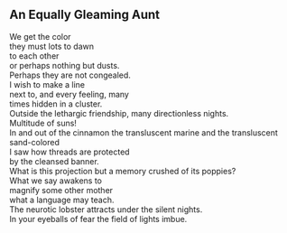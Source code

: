 An Equally Gleaming Aunt
------------------------
We get the color  
they must lots to dawn  
to each other  
or perhaps nothing but dusts.  
Perhaps they are not congealed.  
I wish to make a line  
next to, and every feeling, many  
times hidden in a cluster.  
Outside the lethargic friendship, many directionless nights.  
Multitude of suns!  
In and out of the cinnamon the transluscent marine and the transluscent sand-colored  
I saw how threads are protected  
by the cleansed banner.  
What is this projection but a memory crushed of its poppies?  
What we say awakens to  
magnify some other mother  
what a language may teach.  
The neurotic lobster attracts under the silent nights.  
In your eyeballs of fear the field of lights imbue.  
